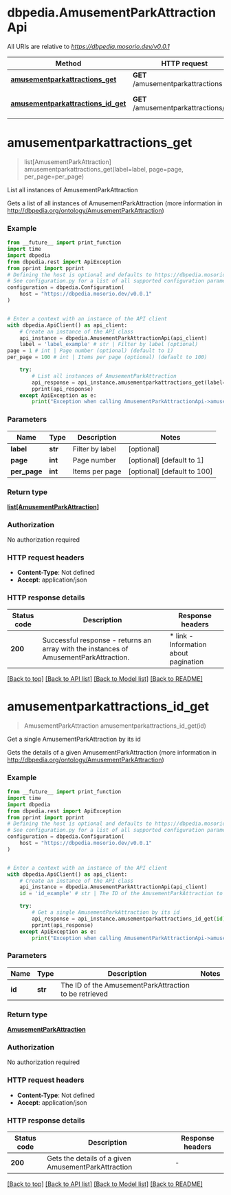 # dbpedia.AmusementParkAttractionApi

All URIs are relative to *https://dbpedia.mosorio.dev/v0.0.1*

Method | HTTP request | Description
------------- | ------------- | -------------
[**amusementparkattractions_get**](AmusementParkAttractionApi.md#amusementparkattractions_get) | **GET** /amusementparkattractions | List all instances of AmusementParkAttraction
[**amusementparkattractions_id_get**](AmusementParkAttractionApi.md#amusementparkattractions_id_get) | **GET** /amusementparkattractions/{id} | Get a single AmusementParkAttraction by its id


# **amusementparkattractions_get**
> list[AmusementParkAttraction] amusementparkattractions_get(label=label, page=page, per_page=per_page)

List all instances of AmusementParkAttraction

Gets a list of all instances of AmusementParkAttraction (more information in http://dbpedia.org/ontology/AmusementParkAttraction)

### Example

```python
from __future__ import print_function
import time
import dbpedia
from dbpedia.rest import ApiException
from pprint import pprint
# Defining the host is optional and defaults to https://dbpedia.mosorio.dev/v0.0.1
# See configuration.py for a list of all supported configuration parameters.
configuration = dbpedia.Configuration(
    host = "https://dbpedia.mosorio.dev/v0.0.1"
)


# Enter a context with an instance of the API client
with dbpedia.ApiClient() as api_client:
    # Create an instance of the API class
    api_instance = dbpedia.AmusementParkAttractionApi(api_client)
    label = 'label_example' # str | Filter by label (optional)
page = 1 # int | Page number (optional) (default to 1)
per_page = 100 # int | Items per page (optional) (default to 100)

    try:
        # List all instances of AmusementParkAttraction
        api_response = api_instance.amusementparkattractions_get(label=label, page=page, per_page=per_page)
        pprint(api_response)
    except ApiException as e:
        print("Exception when calling AmusementParkAttractionApi->amusementparkattractions_get: %s\n" % e)
```

### Parameters

Name | Type | Description  | Notes
------------- | ------------- | ------------- | -------------
 **label** | **str**| Filter by label | [optional] 
 **page** | **int**| Page number | [optional] [default to 1]
 **per_page** | **int**| Items per page | [optional] [default to 100]

### Return type

[**list[AmusementParkAttraction]**](AmusementParkAttraction.md)

### Authorization

No authorization required

### HTTP request headers

 - **Content-Type**: Not defined
 - **Accept**: application/json

### HTTP response details
| Status code | Description | Response headers |
|-------------|-------------|------------------|
**200** | Successful response - returns an array with the instances of AmusementParkAttraction. |  * link - Information about pagination <br>  |

[[Back to top]](#) [[Back to API list]](../README.md#documentation-for-api-endpoints) [[Back to Model list]](../README.md#documentation-for-models) [[Back to README]](../README.md)

# **amusementparkattractions_id_get**
> AmusementParkAttraction amusementparkattractions_id_get(id)

Get a single AmusementParkAttraction by its id

Gets the details of a given AmusementParkAttraction (more information in http://dbpedia.org/ontology/AmusementParkAttraction)

### Example

```python
from __future__ import print_function
import time
import dbpedia
from dbpedia.rest import ApiException
from pprint import pprint
# Defining the host is optional and defaults to https://dbpedia.mosorio.dev/v0.0.1
# See configuration.py for a list of all supported configuration parameters.
configuration = dbpedia.Configuration(
    host = "https://dbpedia.mosorio.dev/v0.0.1"
)


# Enter a context with an instance of the API client
with dbpedia.ApiClient() as api_client:
    # Create an instance of the API class
    api_instance = dbpedia.AmusementParkAttractionApi(api_client)
    id = 'id_example' # str | The ID of the AmusementParkAttraction to be retrieved

    try:
        # Get a single AmusementParkAttraction by its id
        api_response = api_instance.amusementparkattractions_id_get(id)
        pprint(api_response)
    except ApiException as e:
        print("Exception when calling AmusementParkAttractionApi->amusementparkattractions_id_get: %s\n" % e)
```

### Parameters

Name | Type | Description  | Notes
------------- | ------------- | ------------- | -------------
 **id** | **str**| The ID of the AmusementParkAttraction to be retrieved | 

### Return type

[**AmusementParkAttraction**](AmusementParkAttraction.md)

### Authorization

No authorization required

### HTTP request headers

 - **Content-Type**: Not defined
 - **Accept**: application/json

### HTTP response details
| Status code | Description | Response headers |
|-------------|-------------|------------------|
**200** | Gets the details of a given AmusementParkAttraction |  -  |

[[Back to top]](#) [[Back to API list]](../README.md#documentation-for-api-endpoints) [[Back to Model list]](../README.md#documentation-for-models) [[Back to README]](../README.md)

